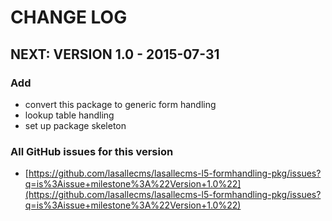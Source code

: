 # CHANGE LOG


## NEXT: VERSION 1.0 - 2015-07-31

### Add
* convert this package to generic form handling
* lookup table handling
* set up package skeleton

### All GitHub issues for this version
* [https://github.com/lasallecms/lasallecms-l5-formhandling-pkg/issues?q=is%3Aissue+milestone%3A%22Version+1.0%22](https://github.com/lasallecms/lasallecms-l5-formhandling-pkg/issues?q=is%3Aissue+milestone%3A%22Version+1.0%22)






